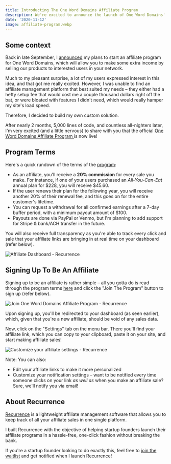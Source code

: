 ```yaml
---
title: Introducting The One Word Domains Affiliate Program
description: We're excited to announce the launch of One Word Domains' official affiliate program, powered by Recurrence.
date: '2020-11-12'
image: affiliate-program.webp
---
```


## Some context

Back in late September, I [announced](https://mailchi.mp/c3d150bf0bc3/major-updates) my plans to start an affiliate program for One Word Domains, which will allow you to make some extra income by selling our products to interested users in your network. 

Much to my pleasant surprise, a lot of my users expressed interest in this idea, and that got me really excited. However, I was unable to find an affiliate management platform that best suited my needs – they either had a hefty setup fee that would cost me a couple thousand dollars right off the bat, or were bloated with features I didn't need, which would really hamper my site's load speed.

Therefore, I decided to build my own custom solution.

After nearly 2 months, 5,000 lines of code, and countless all-nighters later, I'm very excited (and a little nervous) to share with you that the official [One Word Domains Affiliate Program ](https://recurrence.app/advertisers/one-word-domains)is now live!

## Program Terms

Here's a quick rundown of the terms of the [program](https://recurrence.app/advertisers/one-word-domains):

- As an affiliate, you'll receive a **20% commission** for every sale you make. For instance, if one of your users purchased an *All-You-Can-Eat* annual plan for $228, you will receive $45.60.
- If the user renews their plan for the following year, you will receive another 20% of their renewal fee, and this goes on for the entire customer's lifetime.
- You can request a withdrawal for all confirmed earnings after a 7-day buffer period, with a minimum payout amount of $100.
- Payouts are done via PayPal or Venmo, but I'm planning to add support for Stripe & bank/ACH transfer in the future.

You will also receive full transparency as you're able to track every click and sale that your affiliate links are bringing in at real time on your dashboard (refer below).

![Affiliate Dashboard - Recurrence](/blog/recurrence-dashboard.png)

## Signing Up To Be An Affiliate

Signing up to be an affiliate is rather simple – all you gotta do is read through the program terms [here](https://recurrence.app/advertisers/one-word-domains) and click the "Join The Program" button to sign up (refer below).

![Join One Word Domains Affiliate Program - Recurrence](/blog/join-affiliate.png)

Upon signing up, you'll be redirected to your dashboard (as seen earlier), which, given that you're a new affiliate, should be void of any sales data.

Now, click on the "Settings" tab on the menu bar. There you'll find your affiliate link, which you can copy to your clipboard, paste it on your site, and start making affiliate sales!

![Customize your affiliate settings - Recurrence](/blog/affiliate-settings.png)

Note: You can also:

- Edit your affiliate links to make it more personalized
- Customize your notification settings – want to be notified every time someone clicks on your link *as well as* when you make an affiliate sale? Sure, we'll notify you via email!

## About Recurrence

[Recurrence](https://recurrence.app/) is a lightweight affiliate management software that allows you to keep track of all your affiliate sales in one single platform.

I built Recurrence with the objective of helping startup founders launch their affiliate programs in a hassle-free, one-click fashion without breaking the bank.

If you're a startup founder looking to do exactly this, feel free to [join the waitlist](https://recurrence.app/) and get notified when I launch Recurrence!

